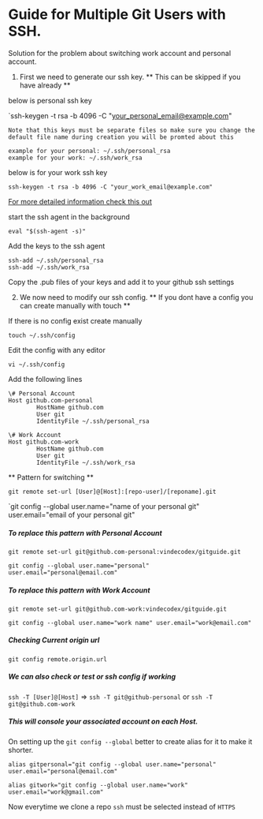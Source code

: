 # Guide for Multiple Git Users with SSH.

Solution for the problem about switching work account and personal account.

1. First we need to generate our ssh key. ** This can be skipped if you have already **


below is personal ssh key


`ssh-keygen -t rsa -b 4096 -C "your_personal_email@example.com"


```
Note that this keys must be separate files so make sure you change the default file name during creation you will be promted about this

example for your personal: ~/.ssh/personal_rsa
example for your work: ~/.ssh/work_rsa
```

below is for your work ssh key


`ssh-keygen -t rsa -b 4096 -C "your_work_email@example.com"`


[For more detailed information check this out](https://help.github.com/en/github/authenticating-to-github/generating-a-new-ssh-key-and-adding-it-to-the-ssh-agent)

start the ssh agent in the background

`eval "$(ssh-agent -s)"`

Add the keys to the ssh agent

```
ssh-add ~/.ssh/personal_rsa
ssh-add ~/.ssh/work_rsa
```

Copy the .pub files of your keys and add it to your github ssh settings

2. We now need to modify our ssh config. ** If you dont have a config you can create manually with touch **

If there is no config exist create manually

`touch ~/.ssh/config`

Edit the config with any editor

`vi ~/.ssh/config`

Add the following lines

```
\# Personal Account
Host github.com-personal
		HostName github.com
		User git
		IdentityFile ~/.ssh/personal_rsa

\# Work Account
Host github.com-work
		HostName github.com
		User git
		IdentityFile ~/.ssh/work_rsa
```

** Pattern for switching **

`git remote set-url [User]@[Host]:[repo-user]/[reponame].git`

`git config --global user.name="name of your personal git" user.email="email of your personal git"

##### To replace this pattern with Personal Account

`git remote set-url git@github.com-personal:vindecodex/gitguide.git`

`git config --global user.name="personal" user.email="personal@email.com"`

##### To replace this pattern with Work Account

`git remote set-url git@github.com-work:vindecodex/gitguide.git`

`git config --global user.name="work name" user.email="work@email.com"`

##### Checking Current origin url

`git config remote.origin.url`

##### We can also check or test or ssh config if working

`ssh -T [User]@[Host]` => `ssh -T git@github-personal` or `ssh -T git@github.com-work`

##### This will console your associated account on each Host.

On setting up the `git config --global` better to create alias for it to make it shorter.

```
alias gitpersonal="git config --global user.name="personal" user.email="personal@email.com"

alias gitwork="git config --global user.name="work" user.email="work@gmail.com"
```

Now everytime we clone a repo `ssh` must be selected instead of `HTTPS`

